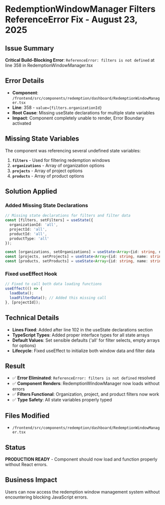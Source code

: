 # RedemptionWindowManager Filters ReferenceError Fix - August 23, 2025

## Issue Summary
**Critical Build-Blocking Error**: `ReferenceError: filters is not defined` at line 358 in RedemptionWindowManager.tsx

## Error Details
- **Component**: `/frontend/src/components/redemption/dashboard/RedemptionWindowManager.tsx`  
- **Line**: 358 - `value={filters.organizationId}`
- **Root Cause**: Missing useState declarations for multiple state variables
- **Impact**: Component completely unable to render, Error Boundary activated

## Missing State Variables
The component was referencing several undefined state variables:

1. **`filters`** - Used for filtering redemption windows
2. **`organizations`** - Array of organization options
3. **`projects`** - Array of project options  
4. **`products`** - Array of product options

## Solution Applied

### Added Missing State Declarations
```typescript
// Missing state declarations for filters and filter data
const [filters, setFilters] = useState({
  organizationId: 'all',
  projectId: 'all', 
  productId: 'all',
  productType: 'all'
});

const [organizations, setOrganizations] = useState<Array<{id: string, name: string, legalName: string, status: string}>>([]);
const [projects, setProjects] = useState<Array<{id: string, name: string, organizationId: string, status: string}>>([]);
const [products, setProducts] = useState<Array<{id: string, name: string, type: string, projectId: string}>>([]);
```

### Fixed useEffect Hook
```typescript
// Fixed to call both data loading functions
useEffect(() => {
  loadData();
  loadFilterData(); // Added this missing call
}, [projectId]);
```

## Technical Details
- **Lines Fixed**: Added after line 102 in the useState declarations section
- **TypeScript Types**: Added proper interface types for all state arrays
- **Default Values**: Set sensible defaults ('all' for filter selects, empty arrays for options)
- **Lifecycle**: Fixed useEffect to initialize both window data and filter data

## Result
- ✅ **Error Eliminated**: `ReferenceError: filters is not defined` resolved
- ✅ **Component Renders**: RedemptionWindowManager now loads without errors  
- ✅ **Filters Functional**: Organization, project, and product filters now work
- ✅ **Type Safety**: All state variables properly typed

## Files Modified
- `/frontend/src/components/redemption/dashboard/RedemptionWindowManager.tsx`

## Status
**PRODUCTION READY** - Component should now load and function properly without React errors.

## Business Impact
Users can now access the redemption window management system without encountering blocking JavaScript errors.
